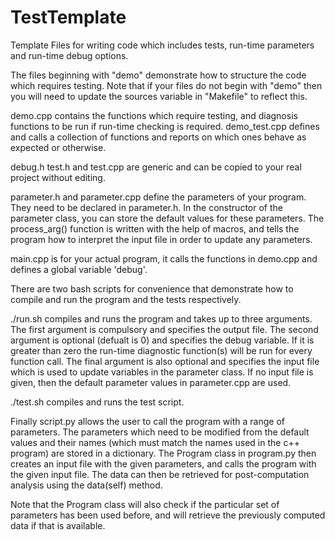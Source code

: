 TestTemplate
============

Template Files for writing code which includes tests, run-time parameters and run-time debug options.

The files beginning with "demo" demonstrate how to structure the code which requires testing. Note that if your files do not begin with "demo" then you will need to update the sources variable in "Makefile" to reflect this.

demo.cpp contains the functions which require testing, and diagnosis functions to be run if run-time checking is required. demo_test.cpp defines and calls a collection of functions and reports on which ones behave as expected or otherwise.

debug.h test.h and test.cpp are generic and can be copied to your real project without editing.

parameter.h and parameter.cpp define the parameters of your program. They need to be declared in parameter.h. In the constructor of the parameter class, you can store the default values for these parameters. The process_arg() function is written with the help of macros, and tells the program how to interpret the input file in order to update any parameters.

main.cpp is for your actual program, it calls the functions in demo.cpp and defines a global variable 'debug'.

There are two bash scripts for convenience that demonstrate how to compile and run the program and the tests respectively.

./run.sh compiles and runs the program and takes up to three arguments. The first argument is compulsory and specifies the output file. The second argument is optional (defualt is 0) and specifies the debug variable. If it is greater than zero the run-time diagnostic function(s) will be run for every function call. The final argument is also optional and specifies the input file which is used to update variables in the parameter class. If no input file is given, then the default parameter values in parameter.cpp are used.

./test.sh compiles and runs the test script.

Finally script.py allows the user to call the program with a range of parameters. The parameters which need to be modified from the default values and their names (which must match the names used in the c++ program) are stored in a dictionary. The Program class in program.py then creates an input file with the given parameters, and calls the program with the given input file. The data can then be retrieved for post-computation analysis using the data(self) method.

Note that the Program class will also check if the particular set of parameters has been used before, and will retrieve the previously computed data if that is available.
